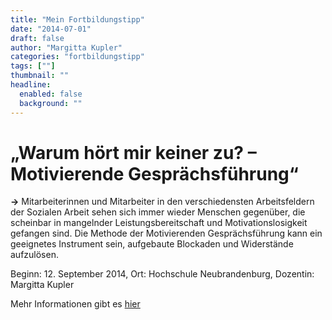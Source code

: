 ```yaml
---
title: "Mein Fortbildungstipp"
date: "2014-07-01"
draft: false
author: "Margitta Kupler"
categories: "fortbildungstipp"
tags: [""]
thumbnail: ""
headline:
  enabled: false
  background: ""
---
```


# „Warum hört mir keiner zu? – Motivierende Gesprächsführung“

<!--more-->

**→** Mitarbeiterinnen und Mitarbeiter in den verschiedensten Arbeitsfeldern
der Sozialen Arbeit sehen sich immer wieder Menschen gegenüber, die scheinbar
in mangelnder Leistungsbereitschaft und Motivationslosigkeit gefangen sind.
Die Methode der Motivierenden Gesprächsführung kann ein geeignetes Instrument
sein, aufgebaute Blockaden und Widerstände aufzulösen.

Beginn: 12. September 2014, Ort: Hochschule Neubrandenburg, Dozentin: Margitta
Kupler

Mehr Informationen gibt es [hier](https://www.ifw.hs-nb.de/weiterbildung-soziale-arbeit-zertifikatskurse/351-motivierende-gespraechsfuehrung-lernen.html "Motivierende Gesprächsführung")

